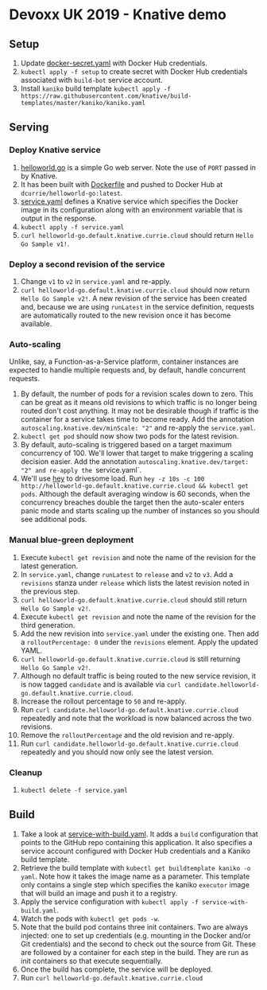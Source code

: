 # Devoxx UK 2019 - Knative demo

## Setup

1. Update [docker-secret.yaml](setup/docker-secret.yaml) with Docker Hub credentials.
1. `kubectl apply -f setup` to create secret with Docker Hub credentials associated with `build-bot` service account.
1. Install `kaniko` build template `kubectl apply -f https://raw.githubusercontent.com/knative/build-templates/master/kaniko/kaniko.yaml`

## Serving

### Deploy Knative service

1. [helloworld.go](helloworld.go) is a simple Go web server. Note the use of `PORT` passed in by Knative.
1. It has been built with [Dockerfile](Dockerfile) and pushed to Docker Hub at `dcurrie/helloworld-go:latest`.
1. [service.yaml](service.yaml) defines a Knative service which specifies the Docker image in its configuration along with an environment variable that is output in the response.
1. ```kubectl apply -f service.yaml```
1. ```curl helloworld-go.default.knative.currie.cloud``` should return `Hello Go Sample v1!`.

### Deploy a second revision of the service

1. Change `v1` to `v2` in `service.yaml` and re-apply.
1. ```curl helloworld-go.default.knative.currie.cloud``` should now return `Hello Go Sample v2!`. A new revision of the service has been created and, because we are using `runLatest` in the service definition, requests are automatically routed to the new revision once it has become available.

### Auto-scaling

Unlike, say, a Function-as-a-Service platform, container instances are expected to handle multiple requests and, by default, handle concurrent requests.

1. By default, the number of pods for a revision scales down to zero. This can be great as it means old revisions to which traffic is no longer being routed don't cost anything. It may not be desirable though if traffic is the container for a service takes time to become ready. Add the annotation `autoscaling.knative.dev/minScale: "2"` and re-apply the `service.yaml`.
1. `kubectl get pod` should now show two pods for the latest revision.
1. By default, auto-scaling is triggered based on a target maximum concurrency of 100. We'll lower that target to make triggering a scaling decision easier. Add the annotation `autoscaling.knative.dev/target: "2" and re-apply the `service.yaml`.
1. We'll use [hey](https://github.com/rakyll/hey) to drivesome load. Run `hey -z 10s -c 100 http://helloworld-go.default.knative.currie.cloud && kubectl get pods`. Although the default averaging window is 60 seconds, when the concurrency breaches double the target then the auto-scaler enters panic mode and starts scaling up the number of instances so you should see additional pods.

### Manual blue-green deployment

1. Execute `kubectl get revision` and note the name of the revision for the latest generation.
1. In `service.yaml`, change `runLatest` to `release` and `v2` to `v3`. Add a `revisions` stanza under `release` which lists the latest revision noted in the previous step.
1. ```curl helloworld-go.default.knative.currie.cloud``` should still return `Hello Go Sample v2!`.
1. Execute `kubectl get revision` and note the name of the revision for the third generation.
1. Add the new revision into `service.yaml` under the existing one. Then add a `rolloutPercentage: 0` under the `revisions` element. Apply the updated YAML.
1. ```curl helloworld-go.default.knative.currie.cloud``` is still returning `Hello Go Sample v2!`.
1. Although no default traffic is being routed to the new service revision, it is now tagged `candidate` and is available via ```curl candidate.helloworld-go.default.knative.currie.cloud```.
1. Increase the rollout percentage to `50` and re-apply.
1. Run ```curl candidate.helloworld-go.default.knative.currie.cloud``` repeatedly and note that the workload is now balanced across the two revisions.
1. Remove the `rolloutPercentage` and the old revision and re-apply.
1. Run ```curl candidate.helloworld-go.default.knative.currie.cloud``` repeatedly and you should now only see the latest version.

### Cleanup

1. `kubectl delete -f service.yaml`

## Build

1. Take a look at [service-with-build.yaml](service-with-build.yaml). It adds a `build` configuration that points to the GitHub repo containing this application. It also specifies a service account configured with Docker Hub credentials and a Kaniko build template.
1. Retrieve the build template with `kubectl get buildtemplate kaniko -o yaml`. Note how it takes the image name as a parameter. This template only contains a single step which specifies the kaniko `executor` image that will build an image and push it to a registry.
1. Apply the service configuration with `kubectl apply -f service-with-build.yaml`.
1. Watch the pods with `kubectl get pods -w`.
1. Note that the build pod contains three init containers. Two are always injected: one to set up credentials (e.g. mounting in the Docker and/or Git credentials) and the second to check out the source from Git. These are followed by a container for each step in the build. They are run as init containers so that execute sequentially.
1. Once the build has complete, the service will be deployed.
1. Run `curl helloworld-go.default.knative.currie.cloud`